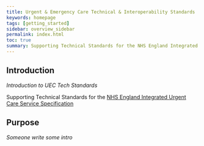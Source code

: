 ```yaml
---
title: Urgent & Emergency Care Technical & Interoperability Standards
keywords: homepage
tags: [getting_started]
sidebar: overview_sidebar
permalink: index.html
toc: true
summary: Supporting Technical Standards for the NHS England Integrated Urgent Care Service Specification
---
```


## Introduction ##

*Introduction to UEC Tech Standards*

Supporting Technical Standards for the [NHS England Integrated Urgent Care Service Specification](https://www.england.nhs.uk/wp-content/uploads/2014/06/Integrated-Urgent-Care-Service-Specification.pdf)


## Purpose ##

*Someone write some intro*
